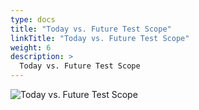 ```yaml
---
type: docs
title: "Today vs. Future Test Scope"
linkTitle: "Today vs. Future Test Scope"
weight: 6
description: >
  Today vs. Future Test Scope
---
```


![Today vs. Future Test Scope](/images/bootcamp-slides/automated-tests-bootcamp/Slide6.PNG)

